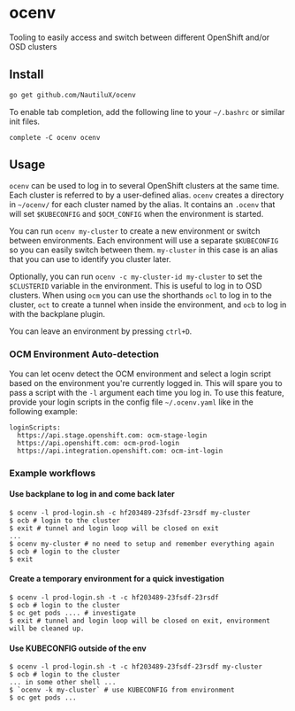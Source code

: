 # ocenv
Tooling to easily access and switch between different OpenShift and/or OSD clusters

## Install

```bash
go get github.com/NautiluX/ocenv
```

To enable tab completion, add the following line to your `~/.bashrc` or similar init files.

```
complete -C ocenv ocenv
```

## Usage

`ocenv` can be used to log in to several OpenShift clusters at the same time. Each cluster is referred to by a user-defined alias.
`ocenv` creates a directory in `~/ocenv/` for each cluster named by the alias. It contains an `.ocenv` that will set `$KUBECONFIG` and `$OCM_CONFIG` when the environment is started.

You can run `ocenv my-cluster` to create a new environment or switch between environments. Each environment will use a separate `$KUBECONFIG` so you can easily switch between them.
`my-cluster` in this case is an alias that you can use to identify you cluster later.

Optionally, you can run `ocenv -c my-cluster-id my-cluster` to set the `$CLUSTERID` variable in the environment. This is useful to log in to OSD clusters. When using `ocm` you can use the shorthands `ocl` to log in to the cluster, `oct` to create a tunnel when inside the environment, and `ocb` to log in with the backplane plugin.

You can leave an environment by pressing `ctrl+D`.

### OCM Environment Auto-detection

You can let ocenv detect the OCM environment and select a login script based on the environment you're currently logged in.
This will spare you to pass a script with the `-l` argument each time you log in.
To use this feature, provide your login scripts in the config file `~/.ocenv.yaml` like in the following example:

```
loginScripts:
  https://api.stage.openshift.com: ocm-stage-login
  https://api.openshift.com: ocm-prod-login
  https://api.integration.openshift.com: ocm-int-login
```

### Example workflows

#### Use backplane to log in and come back later

```
$ ocenv -l prod-login.sh -c hf203489-23fsdf-23rsdf my-cluster
$ ocb # login to the cluster
$ exit # tunnel and login loop will be closed on exit
...
$ ocenv my-cluster # no need to setup and remember everything again
$ ocb # login to the cluster
$ exit
```

#### Create a temporary environment for a quick investigation

```
$ ocenv -l prod-login.sh -t -c hf203489-23fsdf-23rsdf
$ ocb # login to the cluster
$ oc get pods .... # investigate
$ exit # tunnel and login loop will be closed on exit, environment will be cleaned up.
```

#### Use KUBECONFIG outside of the env

```
$ ocenv -l prod-login.sh -t -c hf203489-23fsdf-23rsdf my-cluster
$ ocb # login to the cluster
... in some other shell ...
$ `ocenv -k my-cluster` # use KUBECONFIG from environment
$ oc get pods ...
```